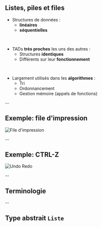 ## Listes, piles et files

- Structures de données :
  - **linéaires**
  - **séquentielles**

<br />

- TADs **très proches** les uns des autres :
  - Structures **identiques**
  - Différents sur leur **fonctionnement**

<br />

- Largement utilisés dans les **algorithmes** :
  - Tri
  - Ordonnancement
  - Gestion mémoire (appels de fonctions)

--

## Exemple: file d'impression

![File d'impression](prog/images/listes/file.svg)<!-- .element: class="stretch" style="max-width: 80%;" -->

<!-- pictures credits at the end of piles, listes, files: Gregor Cresnar, Freepik, DinosoftLabs, Becris -->

--

## Exemple: CTRL-Z

![Undo Redo](prog/images/listes/undoRedo.svg)<!-- .element: class="stretch" style="max-width: 80%;" -->

--

## Terminologie

--

## Type abstrait ```Liste```
